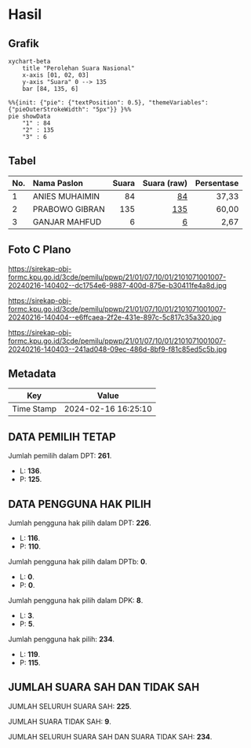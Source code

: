 # Hasil

## Grafik

```mermaid
xychart-beta
    title "Perolehan Suara Nasional"
    x-axis [01, 02, 03]
    y-axis "Suara" 0 --> 135
    bar [84, 135, 6]
```

```mermaid
%%{init: {"pie": {"textPosition": 0.5}, "themeVariables": {"pieOuterStrokeWidth": "5px"}} }%%
pie showData
    "1" : 84
    "2" : 135
    "3" : 6
```

## Tabel

| No. | Nama Paslon    | Suara | Suara (raw) | Persentase |
|:--- |:-------------- | -----:| -----------:| ----------:|
| 1   | ANIES MUHAIMIN | 84    | [84][p-1]   | 37,33      |
| 2   | PRABOWO GIBRAN | 135   | [135][p-2]  | 60,00      |
| 3   | GANJAR MAHFUD  | 6     | [6][p-3]    | 2,67       |


[p-1]: https://github.com/gigit-pemilu/pemilu-2024/blob/main/pilpres/hitung-suara/sub/21-kepulauan-riau/sub/01-bintan/sub/07-bintan-utara/sub/1001-tanjung-uban-kota/sub/007-tps/sub/paslon-1.txt
[p-2]: https://github.com/gigit-pemilu/pemilu-2024/blob/main/pilpres/hitung-suara/sub/21-kepulauan-riau/sub/01-bintan/sub/07-bintan-utara/sub/1001-tanjung-uban-kota/sub/007-tps/sub/paslon-2.txt
[p-3]: https://github.com/gigit-pemilu/pemilu-2024/blob/main/pilpres/hitung-suara/sub/21-kepulauan-riau/sub/01-bintan/sub/07-bintan-utara/sub/1001-tanjung-uban-kota/sub/007-tps/sub/paslon-3.txt

## Foto C Plano

https://sirekap-obj-formc.kpu.go.id/3cde/pemilu/ppwp/21/01/07/10/01/2101071001007-20240216-140402--dc1754e6-9887-400d-875e-b30411fe4a8d.jpg

https://sirekap-obj-formc.kpu.go.id/3cde/pemilu/ppwp/21/01/07/10/01/2101071001007-20240216-140404--e6ffcaea-2f2e-431e-897c-5c817c35a320.jpg

https://sirekap-obj-formc.kpu.go.id/3cde/pemilu/ppwp/21/01/07/10/01/2101071001007-20240216-140403--241ad048-09ec-486d-8bf9-f81c85ed5c5b.jpg


## Metadata

| Key        | Value               |
| ---------- | ------------------- |
| Time Stamp | 2024-02-16 16:25:10 |


## DATA PEMILIH TETAP

Jumlah pemilih dalam DPT: **261**.
 * L: **136**.
 * P: **125**.

## DATA PENGGUNA HAK PILIH

Jumlah pengguna hak pilih dalam DPT: **226**.
 * L: **116**.
 * P: **110**.

Jumlah pengguna hak pilih dalam DPTb: **0**.
 * L: **0**.
 * P: **0**.

Jumlah pengguna hak pilih dalam DPK: **8**.
 * L: **3**.
 * P: **5**.

Jumlah pengguna hak pilih: **234**.
 * L: **119**.
 * P: **115**.

## JUMLAH SUARA SAH DAN TIDAK SAH

JUMLAH SELURUH SUARA SAH: **225**.

JUMLAH SUARA TIDAK SAH: **9**.

JUMLAH SELURUH SUARA SAH DAN SUARA TIDAK SAH: **234**.


